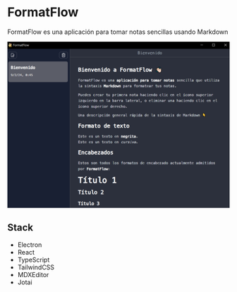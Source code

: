 # FormatFlow

FormatFlow es una aplicación para tomar notas sencillas usando Markdown

![FormatFlow](image.png)

## Stack

- Electron
- React
- TypeScript
- TailwindCSS
- MDXEditor
- Jotai
